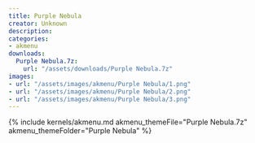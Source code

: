 ```yaml
---
title: Purple Nebula
creator: Unknown
description: 
categories:
- akmenu
downloads:
  Purple Nebula.7z:
    url: "/assets/downloads/Purple Nebula.7z"
images:
- url: "/assets/images/akmenu/Purple Nebula/1.png"
- url: "/assets/images/akmenu/Purple Nebula/2.png"
- url: "/assets/images/akmenu/Purple Nebula/3.png"
---
```


{% include kernels/akmenu.md akmenu_themeFile="Purple Nebula.7z" akmenu_themeFolder="Purple Nebula" %}

